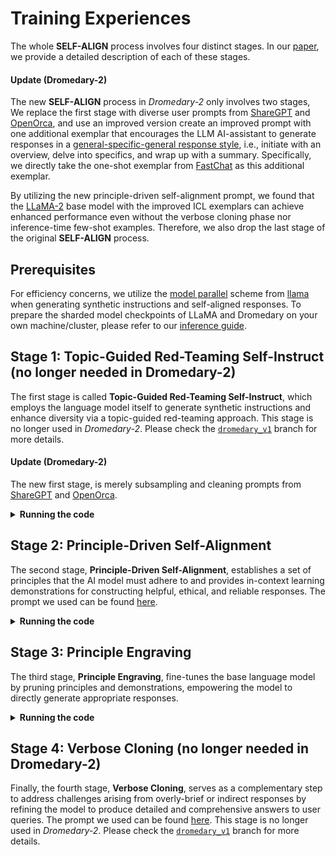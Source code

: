 # Training Experiences

The whole **SELF-ALIGN** process involves four distinct stages. In our [paper](https://arxiv.org/abs/2305.03047), we provide a detailed description of each of these stages.

#### Update (Dromedary-2)

The new **SELF-ALIGN** process in *Dromedary-2* only involves two stages, We replace the first stage with diverse user prompts from [ShareGPT](https://huggingface.co/datasets/anon8231489123/ShareGPT_Vicuna_unfiltered) and [OpenOrca](https://huggingface.co/datasets/Open-Orca/OpenOrca), and use an improved version create an improved prompt with one additional exemplar that encourages the LLM AI-assistant to generate responses in a [general-specific-general response style](https://arxiv.org/abs/2305.15717), i.e., initiate with an overview, delve into specifics, and wrap up with a summary. Specifically, we directly take the one-shot exemplar from [FastChat](https://github.com/lm-sys/FastChat/blob/2855bf974f0973f85adb2bb7a9d075255b353ecf/fastchat/conversation.py\#L31) as this additional exemplar.

By utilizing the new principle-driven self-alignment prompt, we found that the [LLaMA-2](https://arxiv.org/abs/2307.09288) base model with the improved ICL exemplars can achieve enhanced performance even without the verbose cloning phase nor inference-time few-shot examples. Therefore, we also drop the last stage of the original **SELF-ALIGN** process.

## Prerequisites

For efficiency concerns, we utilize the [model parallel](https://github.com/facebookresearch/fairscale/tree/main/fairscale/nn/model_parallel) scheme from [llama](https://github.com/facebookresearch/llama) when generating synthetic instructions and self-aligned responses. To prepare the sharded model checkpoints of LLaMA and Dromedary on your own machine/cluster, please refer to our [inference guide](../inference).

## Stage 1: Topic-Guided Red-Teaming Self-Instruct (no longer needed in Dromedary-2)

The first stage is called **Topic-Guided Red-Teaming Self-Instruct**, which employs the language model itself to generate synthetic instructions and enhance diversity via a topic-guided red-teaming approach. This stage is no longer used in *Dromedary-2*. Please check the [`dromedary_v1`](https://github.com/IBM/Dromedary/tree/dromedary_v1) branch for more details.

#### Update (Dromedary-2)

The new first stage, is merely subsampling and cleaning prompts from [ShareGPT](https://huggingface.co/datasets/anon8231489123/ShareGPT_Vicuna_unfiltered) and [OpenOrca](https://huggingface.co/datasets/Open-Orca/OpenOrca).

<details>
<summary> <strong> Running the code </strong> </summary>

```bash
python subsample_openorca_prompts.py \
    --train_data_path "/path/to/your/l1M-GPT4-Augmented.parquet (obtained from OpenOrca)" \
    --output_path "/path/to/your/openorca_prompts.json"

python aggregate_sharegpt_prompts.py \
    --data_files=zetavg/ShareGPT-Processed,path/to/sg_90k_part1.json.json,path/to/sg_90k_part1.json (obtained from ShareGPT_Vicuna_unfiltered) \
    --output_path "/path/to/sharegpt_prompts.json"

python clean_and_merge_prompts.py \
    --sharegpt_prompt_path "/path/to/sharegpt_prompts.json" \
    --openorca_prompt_path "/path/to/openorca_prompts.json" \
    --output_file "/path/to/your/merged_prompts.json"
```

</details>

## Stage 2: Principle-Driven Self-Alignment

The second stage, **Principle-Driven Self-Alignment**, establishes a set of principles that the AI model must adhere to and provides in-context learning demonstrations for constructing helpful, ethical, and reliable responses. The prompt we used can be found [here](../prompts/watson_self_align_prompt.txt).

<details>
<summary> <strong> Running the code </strong> </summary>

```bash
cd step2_principle_driven_self_alignment

salloc --nodes 64 --time 6:00:00 --gres=gpu:32g:6 srun bash scripts/self_align_generate_70b_base.sh

python merge_and_fileter_self_align_with_dummy.py \
    --data_file_pattern "/path/to/your/llama2_70b_self_align_32shards_*.jsonl" \
    --dummy_data_file "../dummy_data/vicuna_dummy_data.json" \
    --output_file "/path/to/your/llama2_70b_self_align_merged.json"
```

</details>

## Stage 3: Principle Engraving

The third stage, **Principle Engraving**, fine-tunes the base language model by pruning principles and demonstrations, empowering the model to directly generate appropriate responses.

<details>
<summary> <strong> Running the code </strong> </summary>

```bash
cd step3_principle_engraving

salloc --nodes 1 --time 24:00:00 --gres=gpu:80g:8 srun bash scripts/finetune_dromedary2_70b_sft.sh
```

</details>

## Stage 4: Verbose Cloning (no longer needed in Dromedary-2)

Finally, the fourth stage, **Verbose Cloning**, serves as a complementary step to address challenges arising from overly-brief or indirect responses by refining the model to produce detailed and comprehensive answers to user queries. The prompt we used can be found [here](../prompts/verbose_dromedary_prompt.txt). This stage is no longer used in *Dromedary-2*. Please check the [`dromedary_v1`](https://github.com/IBM/Dromedary/tree/dromedary_v1) branch for more details.

</details>
